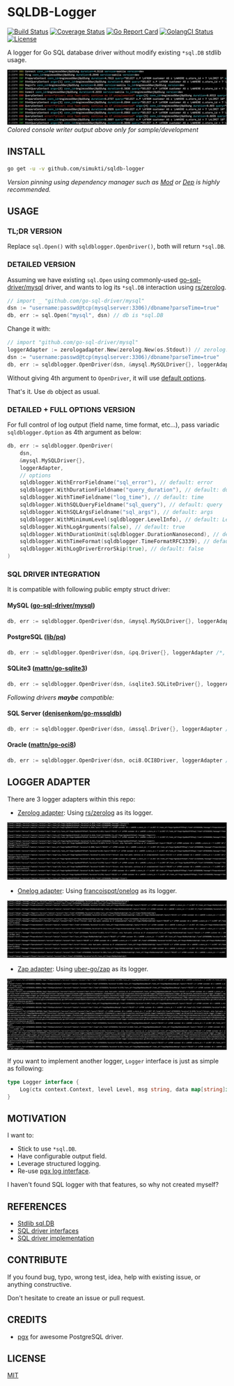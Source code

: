 # SQLDB-Logger

[![Build Status](https://travis-ci.com/simukti/sqldb-logger.svg)](https://travis-ci.com/simukti/sqldb-logger) [![Coverage Status](https://coveralls.io/repos/github/simukti/sqldb-logger/badge.svg)](https://coveralls.io/github/simukti/sqldb-logger) [![Go Report Card](https://goreportcard.com/badge/github.com/simukti/sqldb-logger)](https://goreportcard.com/report/github.com/simukti/sqldb-logger) [![GolangCI Status](https://golangci.com/badges/github.com/simukti/sqldb-logger.svg)](https://golangci.com/r/github.com/simukti/sqldb-logger) [![License](http://img.shields.io/badge/license-MIT-blue.svg?style=flat)](https://raw.githubusercontent.com/simukti/sqldb-logger/master/LICENSE.txt)

A logger for Go SQL database driver without modify existing `*sql.DB` stdlib usage.

![shameless console output sample](./logadapter/zerologadapter/console.jpg?raw=true "go sql database logger output") 
_Colored console writer output above only for sample/development_

## INSTALL

```bash
go get -u -v github.com/simukti/sqldb-logger
```

_Version pinning using dependency manager such as [Mod](https://github.com/golang/go/wiki/Modules) or [Dep](https://github.com/golang/dep) is highly recommended._

## USAGE

### TL;DR VERSION

Replace `sql.Open()` with `sqldblogger.OpenDriver()`, both will return `*sql.DB`.

### DETAILED VERSION

Assuming we have existing `sql.Open` using commonly-used [go-sql-driver/mysql](https://github.com/go-sql-driver/mysql) driver, 
and wants to log its `*sql.DB` interaction using [rs/zerolog](https://github.com/rs/zerolog).

```go
// import _ "github.com/go-sql-driver/mysql"
dsn := "username:passwd@tcp(mysqlserver:3306)/dbname?parseTime=true"
db, err := sql.Open("mysql", dsn) // db is *sql.DB
```

Change it with:

```go
// import "github.com/go-sql-driver/mysql"
loggerAdapter := zerologadapter.New(zerolog.New(os.Stdout)) // zerolog.New(zerolog.NewConsoleWriter()) // <-- for colored console
dsn := "username:passwd@tcp(mysqlserver:3306)/dbname?parseTime=true"
db, err := sqldblogger.OpenDriver(dsn, &mysql.MySQLDriver{}, loggerAdapter) // db is still *sql.DB
``` 

Without giving 4th argument to `OpenDriver`, it will use [default options](./options.go#L19-L29).

That's it. Use `db` object as usual.

### DETAILED + FULL OPTIONS VERSION

For full control of log output (field name, time format, etc...), pass variadic `sqldblogger.Option` as 4th argument as below:

```go
db, err := sqldblogger.OpenDriver(
    dsn, 
    &mysql.MySQLDriver{}, 
    loggerAdapter,
    // options
    sqldblogger.WithErrorFieldname("sql_error"), // default: error
    sqldblogger.WithDurationFieldname("query_duration"), // default: duration
    sqldblogger.WithTimeFieldname("log_time"), // default: time
    sqldblogger.WithSQLQueryFieldname("sql_query"), // default: query
    sqldblogger.WithSQLArgsFieldname("sql_args"), // default: args
    sqldblogger.WithMinimumLevel(sqldblogger.LevelInfo), // default: LevelDebug
    sqldblogger.WithLogArguments(false), // default: true
    sqldblogger.WithDurationUnit(sqldblogger.DurationNanosecond), // default: millisecond
    sqldblogger.WithTimeFormat(sqldblogger.TimeFormatRFC3339), // default: unix timestamp
    sqldblogger.WithLogDriverErrorSkip(true), // default: false
)
```

### SQL DRIVER INTEGRATION

It is compatible with following public empty struct driver: 

#### MySQL ([go-sql-driver/mysql](https://github.com/go-sql-driver/mysql))

```go
db, err := sqldblogger.OpenDriver(dsn, &mysql.MySQLDriver{}, loggerAdapter /*, ...options */)
```

#### PostgreSQL ([lib/pq](https://github.com/lib/pq))

```go
db, err := sqldblogger.OpenDriver(dsn, &pq.Driver{}, loggerAdapter /*, ...options */) 
```

#### SQLite3 ([mattn/go-sqlite3](https://github.com/mattn/go-sqlite3))

```go
db, err := sqldblogger.OpenDriver(dsn, &sqlite3.SQLiteDriver{}, loggerAdapter /*, ...options */)
```

_Following drivers **maybe** compatible:_ 

#### SQL Server ([denisenkom/go-mssqldb](https://github.com/denisenkom/go-mssqldb))

```go
db, err := sqldblogger.OpenDriver(dsn, &mssql.Driver{}, loggerAdapter /*, ...options */)
```

#### Oracle ([mattn/go-oci8](https://github.com/mattn/go-oci8))

```go
db, err := sqldblogger.OpenDriver(dsn, oci8.OCI8Driver, loggerAdapter /*, ...options */)
```

## LOGGER ADAPTER

There are 3 logger adapters within this repo:

- [Zerolog adapter](logadapter/zerologadapter): Using [rs/zerolog](https://github.com/rs/zerolog) as its logger.

![zerolog output sample](./logadapter/zerologadapter/zerolog.jpg?raw=true "go sql database logger output")

- [Onelog adapter](logadapter/onelogadapter): Using [francoispqt/onelog](https://github.com/francoispqt/onelog) as its logger.

![onelog output sample](./logadapter/onelogadapter/onelog.jpg?raw=true "go sql database logger output")

- [Zap adapter](logadapter/zapadapter): Using [uber-go/zap](https://github.com/uber-go/zap) as its logger.

![zap output sample](./logadapter/zapadapter/zap.jpg?raw=true "go sql database logger output")

If you want to implement another logger, `Logger` interface is just as simple as following:

```go
type Logger interface {
	Log(ctx context.Context, level Level, msg string, data map[string]interface{})
}
``` 

## MOTIVATION

I want to:

- Stick to use `*sql.DB`.
- Have configurable output field.
- Leverage structured logging.
- Re-use [pgx log interface](https://github.com/jackc/pgx/blob/f3a3ee1a0e5c8fc8991928bcd06fdbcd1ee9d05c/logger.go#L46-L49).

I haven't found SQL logger with that features, so why not created myself? 

## REFERENCES

- [Stdlib sql.DB](https://github.com/golang/go/blob/master/src/database/sql/sql.go)
- [SQL driver interfaces](https://github.com/golang/go/blob/master/src/database/sql/driver/driver.go)
- [SQL driver implementation](https://github.com/golang/go/wiki/SQLDrivers)

## CONTRIBUTE

If you found bug, typo, wrong test, idea, help with existing issue, or anything constructive.
 
Don't hesitate to create an issue or pull request.

## CREDITS

- [pgx](https://github.com/jackc/pgx) for awesome PostgreSQL driver.

## LICENSE

[MIT](./LICENSE.txt)